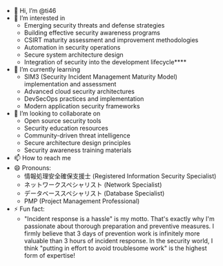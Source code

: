 - 👋 Hi, I’m @ti46
- 👀 I’m interested in
  - Emerging security threats and defense strategies
  - Building effective security awareness programs
  - CSIRT maturity assessment and improvement methodologies
  - Automation in security operations
  - Secure system architecture design
  - Integration of security into the development lifecycle****
- 🌱 I’m currently learning
  - SIM3 (Security Incident Management Maturity Model) implementation and assessment
  - Advanced cloud security architectures
  - DevSecOps practices and implementation
  - Modern application security frameworks
- 💞️ I’m looking to collaborate on
  - Open source security tools
  - Security education resources
  - Community-driven threat intelligence
  - Secure architecture design principles
  - Security awareness training materials
- 📫 How to reach me 
- 😄 Pronouns:
  - 情報処理安全確保支援士 (Registered Information Security Specialist)
  - ネットワークスペシャリスト (Network Specialist)
  - データベーススペシャリスト (Database Specialist)
  - PMP (Project Management Professional)
- ⚡ Fun fact:
  - "Incident response is a hassle" is my motto. That's exactly why I'm passionate about thorough preparation and preventive measures. I firmly believe that 3 days of prevention work is infinitely more valuable than 3 hours of incident response. In the security world, I think "putting in effort to avoid troublesome work" is the highest form of expertise!

<!---
ti46/ti46 is a ✨ special ✨ repository because its `README.md` (this file) appears on your GitHub profile.
You can click the Preview link to take a look at your changes.
--->
